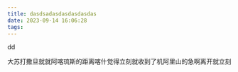 ```yaml
---
title: dasdsadasdasdasdasdas
date: 2023-09-14 16:06:28
tags:
---
```


dd

  大苏打撒旦就就阿喀琉斯的距离喀什觉得立刻就收到了机阿里山的急啊离开就立刻
